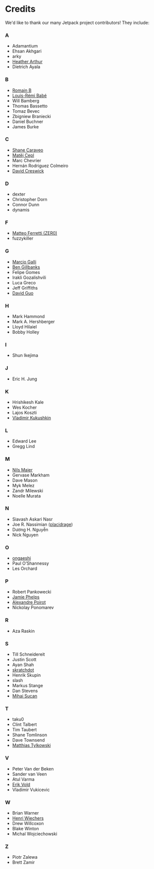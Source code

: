 <!-- This Source Code Form is subject to the terms of the Mozilla Public
   - License, v. 2.0. If a copy of the MPL was not distributed with this
   - file, You can obtain one at http://mozilla.org/MPL/2.0/. -->

# Credits #

We'd like to thank our many Jetpack project contributors!  They include:

### A ###

* Adamantium
* Ehsan Akhgari
* arky
* [Heather Arthur](https://github.com/harthur)
* Dietrich Ayala

<!--end-->

### B ###

* [Romain B](https://github.com/Niamor)
* [Louis-Rémi Babé](https://github.com/louisremi)
* Will Bamberg
* Thomas Bassetto
* Tomaz Bevec
* Zbigniew Braniecki
* Daniel Buchner
* James Burke

<!--end-->

### C ###

* [Shane Caraveo](https://github.com/mixedpuppy)
* [Matěj Cepl](https://github.com/mcepl)
* Marc Chevrier
* Hernán Rodriguez Colmeiro
* [David Creswick](https://github.com/dcrewi)

<!--end-->

### D ###

* dexter
* Christopher Dorn
* Connor Dunn
* dynamis

<!--end-->

### F ###

* [Matteo Ferretti (ZER0)](https://github.com/ZER0)
* fuzzykiller

<!--end-->

### G ###

* [Marcio Galli](https://github.com/taboca)
* [Ben Gillbanks](http://www.iconfinder.com/browse/iconset/circular_icons/)
* Felipe Gomes
* Irakli Gozalishvili
* Luca Greco
* Jeff Griffiths
* [David Guo](https://github.com/dglol)

<!--end-->

### H ###

* Mark Hammond
* Mark A. Hershberger
* Lloyd Hilaiel
* Bobby Holley

<!--end-->

### I ###

* Shun Ikejima

<!--end-->

### J ###

* Eric H. Jung

<!--end-->

### K ###

* Hrishikesh Kale
* Wes Kocher
* Lajos Koszti
* [Vladimir Kukushkin](https://github.com/kukushechkin)

<!--end-->

### L ###

* Edward Lee
* Gregg Lind

<!--end-->

### M ###

* [Nils Maier](https://github.com/nmaier)
* Gervase Markham
* Dave Mason
* Myk Melez
* Zandr Milewski
* Noelle Murata

<!--end-->

### N ###

* Siavash Askari Nasr
* Joe R. Nassimian ([placidrage](https://github.com/placidrage))
* Dương H. Nguyễn
* Nick Nguyen

<!--end-->

### O ###

* [ongaeshi](https://github.com/ongaeshi)
* Paul O’Shannessy
* Les Orchard

<!--end-->

### P ###

* Robert Pankowecki
* [Jamie Phelps](https://github.com/ongaeshi)
* [Alexandre Poirot](https://github.com/ochameau)
* Nickolay Ponomarev

<!--end-->

### R ###

* Aza Raskin

<!--end-->

### S ###

* Till Schneidereit
* Justin Scott
* Ayan Shah
* [skratchdot](https://github.com/skratchdot)
* Henrik Skupin
* slash
* Markus Stange
* Dan Stevens
* [Mihai Sucan](https://github.com/mihaisucan)

<!--end-->

### T ###

* taku0
* Clint Talbert
* Tim Taubert
* Shane Tomlinson
* Dave Townsend
* [Matthias Tylkowski](https://github.com/tylkomat)

<!--end-->

### V ###

* Peter Van der Beken
* Sander van Veen
* Atul Varma
* [Erik Vold](https://github.com/erikvold)
* Vladimir Vukicevic

<!--end-->

### W ###

* Brian Warner
* [Henri Wiechers](https://github.com/hwiechers)
* Drew Willcoxon
* Blake Winton
* Michal Wojciechowski

<!--end-->

### Z ###

* Piotr Zalewa
* Brett Zamir
